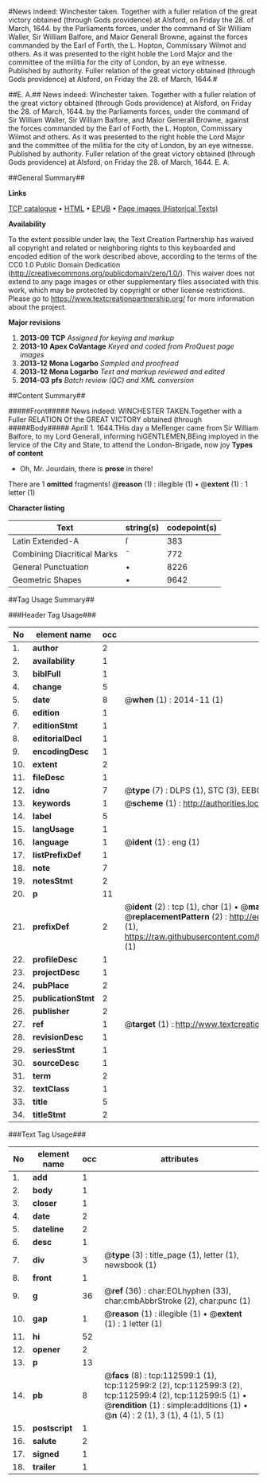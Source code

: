 #News indeed: Winchester taken. Together with a fuller relation of the great victory obtained (through Gods providence) at Alsford, on Friday the 28. of March, 1644. by the Parliaments forces, under the command of Sir William Waller, Sir William Balfore, and Maior Generall Browne, against the forces commanded by the Earl of Forth, the L. Hopton, Commissary Wilmot and others. As it was presented to the right hoble the Lord Major and the committee of the militia for the city of London, by an eye witnesse. Published by authority. Fuller relation of the great victory obtained (through Gods providence) at Alsford, on Friday the 28. of March, 1644.#

##E. A.##
News indeed: Winchester taken. Together with a fuller relation of the great victory obtained (through Gods providence) at Alsford, on Friday the 28. of March, 1644. by the Parliaments forces, under the command of Sir William Waller, Sir William Balfore, and Maior Generall Browne, against the forces commanded by the Earl of Forth, the L. Hopton, Commissary Wilmot and others. As it was presented to the right hoble the Lord Major and the committee of the militia for the city of London, by an eye witnesse. Published by authority.
Fuller relation of the great victory obtained (through Gods providence) at Alsford, on Friday the 28. of March, 1644.
E. A.

##General Summary##

**Links**

[TCP catalogue](http://www.ota.ox.ac.uk/tcp/)  • 
[HTML](http://tei.it.ox.ac.uk/tcp/Texts-HTML/free/A89/A89661.html)  • 
[EPUB](http://tei.it.ox.ac.uk/tcp/Texts-EPUB/free/A89/A89661.epub) • 
[Page images (Historical Texts)](https://historicaltexts.jisc.ac.uk/eebo-99860479e)

**Availability**

To the extent possible under law, the Text Creation Partnership has waived all copyright and related or neighboring rights to this keyboarded and encoded edition of the work described above, according to the terms of the CC0 1.0 Public Domain Dedication (http://creativecommons.org/publicdomain/zero/1.0/). This waiver does not extend to any page images or other supplementary files associated with this work, which may be protected by copyright or other license restrictions. Please go to https://www.textcreationpartnership.org/ for more information about the project.

**Major revisions**

1. __2013-09__ __TCP__ *Assigned for keying and markup*
1. __2013-10__ __Apex CoVantage__ *Keyed and coded from ProQuest page images*
1. __2013-12__ __Mona Logarbo__ *Sampled and proofread*
1. __2013-12__ __Mona Logarbo__ *Text and markup reviewed and edited*
1. __2014-03__ __pfs__ *Batch review (QC) and XML conversion*

##Content Summary##

#####Front#####
News indeed: WINCHESTER TAKEN.Together with a Fuller RELATION Of the GREAT VICTORY obtained (through
#####Body#####
Aprill 1. 1644.THis day a Meſſenger came from Sir William Balfore, to my Lord Generall, informing hiGENTLEMEN,BEing imployed in the ſervice of the City and State, to attend the London-Brigade, now joy
**Types of content**

  * Oh, Mr. Jourdain, there is **prose** in there!

There are 1 **omitted** fragments! 
 @__reason__ (1) : illegible (1)  •  @__extent__ (1) : 1 letter (1)

**Character listing**


|Text|string(s)|codepoint(s)|
|---|---|---|
|Latin Extended-A|ſ|383|
|Combining             Diacritical Marks|̄|772|
|General Punctuation|•|8226|
|Geometric Shapes|▪|9642|

##Tag Usage Summary##

###Header Tag Usage###

|No|element name|occ|attributes|
|---|---|---|---|
|1.|__author__|2||
|2.|__availability__|1||
|3.|__biblFull__|1||
|4.|__change__|5||
|5.|__date__|8| @__when__ (1) : 2014-11 (1)|
|6.|__edition__|1||
|7.|__editionStmt__|1||
|8.|__editorialDecl__|1||
|9.|__encodingDesc__|1||
|10.|__extent__|2||
|11.|__fileDesc__|1||
|12.|__idno__|7| @__type__ (7) : DLPS (1), STC (3), EEBO-CITATION (1), PROQUEST (1), VID (1)|
|13.|__keywords__|1| @__scheme__ (1) : http://authorities.loc.gov/ (1)|
|14.|__label__|5||
|15.|__langUsage__|1||
|16.|__language__|1| @__ident__ (1) : eng (1)|
|17.|__listPrefixDef__|1||
|18.|__note__|7||
|19.|__notesStmt__|2||
|20.|__p__|11||
|21.|__prefixDef__|2| @__ident__ (2) : tcp (1), char (1)  •  @__matchPattern__ (2) : ([0-9\-]+):([0-9IVX]+) (1), (.+) (1)  •  @__replacementPattern__ (2) : http://eebo.chadwyck.com/downloadtiff?vid=$1&page=$2 (1), https://raw.githubusercontent.com/textcreationpartnership/Texts/master/tcpchars.xml#$1 (1)|
|22.|__profileDesc__|1||
|23.|__projectDesc__|1||
|24.|__pubPlace__|2||
|25.|__publicationStmt__|2||
|26.|__publisher__|2||
|27.|__ref__|1| @__target__ (1) : http://www.textcreationpartnership.org/docs/. (1)|
|28.|__revisionDesc__|1||
|29.|__seriesStmt__|1||
|30.|__sourceDesc__|1||
|31.|__term__|2||
|32.|__textClass__|1||
|33.|__title__|5||
|34.|__titleStmt__|2||


###Text Tag Usage###

|No|element name|occ|attributes|
|---|---|---|---|
|1.|__add__|1||
|2.|__body__|1||
|3.|__closer__|1||
|4.|__date__|2||
|5.|__dateline__|2||
|6.|__desc__|1||
|7.|__div__|3| @__type__ (3) : title_page (1), letter (1), newsbook (1)|
|8.|__front__|1||
|9.|__g__|36| @__ref__ (36) : char:EOLhyphen (33), char:cmbAbbrStroke (2), char:punc (1)|
|10.|__gap__|1| @__reason__ (1) : illegible (1)  •  @__extent__ (1) : 1 letter (1)|
|11.|__hi__|52||
|12.|__opener__|2||
|13.|__p__|13||
|14.|__pb__|8| @__facs__ (8) : tcp:112599:1 (1), tcp:112599:2 (2), tcp:112599:3 (2), tcp:112599:4 (2), tcp:112599:5 (1)  •  @__rendition__ (1) : simple:additions (1)  •  @__n__ (4) : 2 (1), 3 (1), 4 (1), 5 (1)|
|15.|__postscript__|1||
|16.|__salute__|2||
|17.|__signed__|1||
|18.|__trailer__|1||
